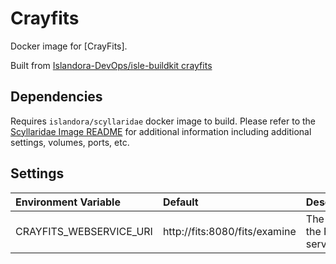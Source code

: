 # Crayfits

Docker image for [CrayFits].

Built from [Islandora-DevOps/isle-buildkit crayfits](https://github.com/Islandora-DevOps/isle-buildkit/tree/main/crayfits)

## Dependencies

Requires `islandora/scyllaridae` docker image to build. Please refer to the
[Scyllaridae Image README](../scyllaridae/README.md) for additional information including
additional settings, volumes, ports, etc.

## Settings

| Environment Variable    | Default                       | Description                                                                                       |
| :---------------------- | :---------------------------- | :------------------------------------------------------------------------------------------------ |
| CRAYFITS_WEBSERVICE_URI | http://fits:8080/fits/examine | The URL of the FITS servlet.                                                                      |
